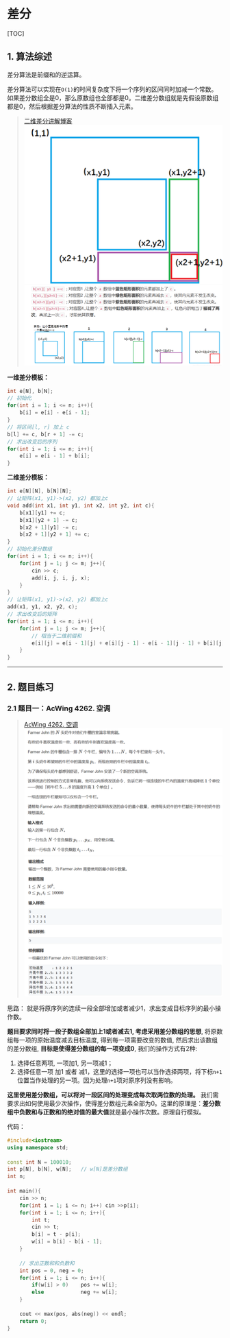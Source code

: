 # 差分
[TOC]

## 1. 算法综述
差分算法是前缀和的逆运算。

差分算法可以实现在`O(1)`的时间复杂度下将一个序列的区间同时加减一个常数。如果差分数组全是0，那么原数组也全部都是0。二维差分数组就是先假设原数组都是0，然后根据差分算法的性质不断插入元素。

> [二维差分讲解博客](https://www.acwing.com/solution/content/27325/)
> ![alt text](img/image.png)
> ![alt text](img/image-1.png)


**一维差分模板：**
```c++
int e[N], b[N];
// 初始化
for(int i = 1; i <= n; i++){
    b[i] = e[i] - e[i - 1];
}
// 将区间[l, r] 加上 c
b[l] += c, b[r + 1] -= c;
// 求出改变后的序列
for(int i = 1; i <= n; i++){
    e[i] = e[i - 1] + b[i];
}
```

**二维差分模板：**
```c++
int e[N][N], b[N][N];
// 让矩阵(x1, y1)->(x2, y2) 都加上c
void add(int x1, int y1, int x2, int y2, int c){
    b[x1][y1] += c;
    b[x1][y2 + 1] -= c;
    b[x2 + 1][y1] -= c;
    b[x2 + 1][y2 + 1] += c;
}
// 初始化差分数组
for(int i = 1; i <= n; i++){
    for(int j = 1; j <= m; j++){
        cin >> c;
        add(i, j, i, j, x);
    }
}
// 让矩阵(x1, y1)->(x2, y2) 都加上c
add(x1, y1, x2, y2, c);
// 求出改变后的矩阵
for(int i = 1; i <= n; i++){
    for(int j = 1; j <= m; j++){
        // 相当于二维前缀和
        e[i][j] = e[i - 1][j] + e[i][j - 1] - e[i - 1][j - 1] + b[i][j];
    }
}
```

***
## 2. 题目练习
### 2.1 题目一：AcWing 4262. 空调
>[AcWing 4262. 空调](https://www.acwing.com/activity/content/problem/content/9710/)
>![alt text](img/image-2.png)
>![alt text](img/image-3.png)

思路：
就是将原序列的连续一段全部增加或者减少1，求出变成目标序列的最小操作数。

**题目要求同时将一段子数组全部加上1或者减去1, 考虑采用差分数组的思想**, 将原数组每一项的原始温度减去目标温度, 得到每一项需要改变的数值, 然后求出该数组的差分数组, **目标是使得差分数组的每一项变成0**, 我们的操作方式有2种:
1. 选择任意两项, 一项加1, 另一项减1；
2. 选择任意一项 加1 或者 减1，这里的选择一项也可以当作选择两项，将下标`n+1`位置当作处理的另一项。因为处理`n+1`项对原序列没有影响。

**这里使用差分数组，可以将对一段区间的处理变成每次取两位数的处理。** 我们需要求出如何使用最少次操作，使得差分数组元素全部为0。这里的原理是：**差分数组中负数和与正数和的绝对值的最大值**就是最小操作次数。原理自行模拟。

代码：
```c++
#include<iostream>
using namespace std;

const int N = 100010;
int p[N], b[N], w[N];   // w[N]是差分数组
int n;

int main(){
    cin >> n;
    for(int i = 1; i <= n; i++) cin >>p[i];
    for(int i = 1; i <= n; i++){
        int t;
        cin >> t;
        b[i] = t - p[i];
        w[i] = b[i] - b[i - 1];
    }

    // 求出正数和和负数和
    int pos = 0, neg = 0;
    for(int i = 1; i <= n; i++){
        if(w[i] > 0)    pos += w[i];
        else            neg += w[i]; 
    }

    cout << max(pos, abs(neg)) << endl;
    return 0;
}
```






